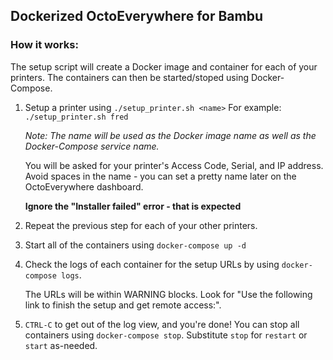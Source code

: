 ## Dockerized OctoEverywhere for Bambu

### How it works:
The setup script will create a Docker image and container for each of your printers. The containers can then be started/stoped using Docker-Compose.

1. Setup a printer using `./setup_printer.sh <name>`
    For example: `./setup_printer.sh fred`

    *Note: The name will be used as the Docker image name as well as the Docker-Compose service name.*

    You will be asked for your printer's Access Code, Serial, and IP address. Avoid spaces in the name - you can set a pretty name later on the OctoEverywhere dashboard.

    **Ignore the "Installer failed" error - that is expected**

1. Repeat the previous step for each of your other printers.

1. Start all of the containers using `docker-compose up -d`

1. Check the logs of each container for the setup URLs by using `docker-compose logs`.

    The URLs will be within WARNING blocks. Look for "Use the following link to finish the setup and get remote access:".

1. `CTRL-C` to get out of the log view, and you're done!
    You can stop all containers using `docker-compose stop`. Substitute `stop` for `restart` or `start` as-needed.
